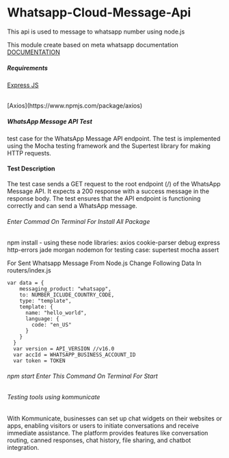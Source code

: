 # Whatsapp-Cloud-Message-Api
This api is used to message to whatsapp number using node.js

This module create based on meta whatsapp documentation
<br>
[DOCUMENTATION](https://developers.facebook.com/docs/whatsapp/cloud-api/get-started)

<h5>Requirements</h5>

[Express JS](https://expressjs.com/)

<br>
[Axios](https://www.npmjs.com/package/axios)
<h5>WhatsApp Message API Test</h5>
test case for the WhatsApp Message API endpoint. The test is implemented using the Mocha testing framework and the Supertest library for making HTTP requests.
<h4>Test Description</h4>
The test case sends a GET request to the root endpoint (/) of the WhatsApp Message API. It expects a 200 response with a success message in the response body. The test ensures that the API endpoint is functioning correctly and can send a WhatsApp message.

<h6>Enter Commad On Terminal For Install All Package</h6>
npm install - using these node libraries: 
    axios
    cookie-parser
    debug
    express
    http-errors
    jade
    morgan
    nodemon
for testing case:     
    supertest
    mocha
    assert

For Sent Whatsapp Message From Node.js Change Following Data In routers/index.js
``` 
var data = {
    messaging_product: "whatsapp",
    to: NUMBER_ICLUDE_COUNTRY_CODE, 
    type: "template",
    template: {
      name: "hello_world",
      language: {
        code: "en_US"
      }
    }
  }
  var version = API_VERSION //v16.0
  var accId = WHATSAPP_BUSINESS_ACCOUNT_ID
  var token = TOKEN
   ``` 
  
  <h6>npm start Enter This Command On Terminal For Start</h6>

  <h6>Testing tools using kommunicate</h6>

With Kommunicate, businesses can set up chat widgets on their websites or apps, enabling visitors or users to initiate conversations and receive immediate assistance. The platform provides features like conversation routing, canned responses, chat history, file sharing, and chatbot integration.
